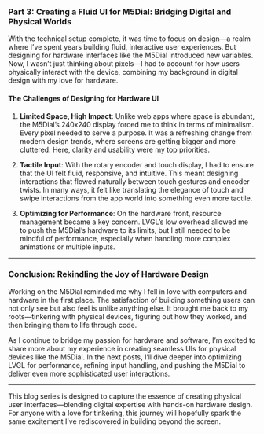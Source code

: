 ### Part 3: **Creating a Fluid UI for M5Dial: Bridging Digital and Physical Worlds**

With the technical setup complete, it was time to focus on design—a realm where I’ve spent years building fluid, interactive user experiences. But designing for hardware interfaces like the M5Dial introduced new variables. Now, I wasn’t just thinking about pixels—I had to account for how users physically interact with the device, combining my background in digital design with my love for hardware.

#### The Challenges of Designing for Hardware UI

1. **Limited Space, High Impact**: Unlike web apps where space is abundant, the M5Dial’s 240x240 display forced me to think in terms of minimalism. Every pixel needed to serve a purpose. It was a refreshing change from modern design trends, where screens are getting bigger and more cluttered. Here, clarity and usability were my top priorities.

2. **Tactile Input**: With the rotary encoder and touch display, I had to ensure that the UI felt fluid, responsive, and intuitive. This meant designing interactions that flowed naturally between touch gestures and encoder twists. In many ways, it felt like translating the elegance of touch and swipe interactions from the app world into something even more tactile.

3. **Optimizing for Performance**: On the hardware front, resource management became a key concern. LVGL’s low overhead allowed me to push the M5Dial’s hardware to its limits, but I still needed to be mindful of performance, especially when handling more complex animations or multiple inputs.

---

### Conclusion: Rekindling the Joy of Hardware Design

Working on the M5Dial reminded me why I fell in love with computers and hardware in the first place. The satisfaction of building something users can not only see but also feel is unlike anything else. It brought me back to my roots—tinkering with physical devices, figuring out how they worked, and then bringing them to life through code.

As I continue to bridge my passion for hardware and software, I’m excited to share more about my experience in creating seamless UIs for physical devices like the M5Dial. In the next posts, I’ll dive deeper into optimizing LVGL for performance, refining input handling, and pushing the M5Dial to deliver even more sophisticated user interactions.

---

This blog series is designed to capture the essence of creating physical user interfaces—blending digital expertise with hands-on hardware design. For anyone with a love for tinkering, this journey will hopefully spark the same excitement I’ve rediscovered in building beyond the screen.